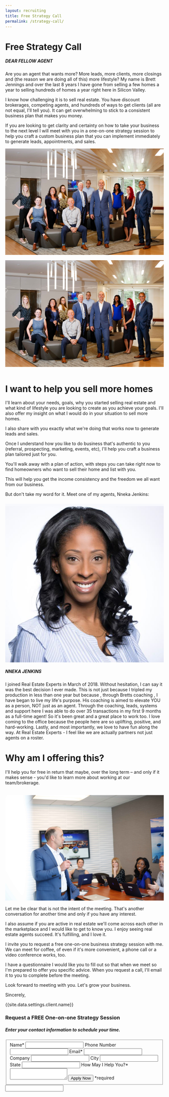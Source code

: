 ```yaml
---
layout: recruiting
title: Free Strategy Call
permalink: /strategy-call/
---
```


<div class="recruiting-page"><h1 class="join-us">Free Strategy Call</h1><div class="left"><h5>DEAR FELLOW AGENT</h5></div><p>Are you an agent that wants more? More leads, more clients, more closings and (the reason we are doing all of this) more lifestyle? My name is Brett Jennings and over the last 8 years I have gone from selling a few homes a year to selling hundreds of homes a year right here in Silicon Valley.</p><p>I know how challenging it is to sell real estate. You have discount brokerages, competing agents, and hundreds of ways to get clients (all are not equal, I'll tell you). It can get overwhelming to stick to a consistent business plan that makes you money.</p><p>If you are looking to get clarity and certainty on how to take your business to the next level I will meet with you in a one-on-one strategy session to help you craft a custom business plan that you can implement immediately to generate leads, appointments, and sales.</p><p><img data-cms-popout-id="image-1" src="/uploads/new-group-photo.jpg" /></p><img class="post-image" src="/uploads/new-group-photo.jpg" /><h1 style="padding-top: 10px;">I want to help you sell more homes</h1><p>I'll learn about your needs, goals, why you started selling real estate and what kind of lifestyle you are looking to create as you achieve your goals. I'll also offer my insight on what I would do in your situation to sell more homes.</p><p>I also share with you exactly what we're doing that works now to generate leads and sales.</p><p>Once I understand how you like to do business that's authentic to you (referral, prospecting, marketing, events, etc), I'll help you craft a business plan tailored just for you.</p><p>You'll walk away with a plan of action, with steps you can take right now to find homeowners who want to sell their home and list with you.</p><p>This will help you get the income consistency and the freedom we all want from our business.</p><p>But don't take my word for it. Meet one of my agents, Nneka Jenkins:</p> <!-- <hr>
<div class="qanda">
<p class="section-title">Here’s what a few agents say about working with me…</p>

<p><span class="quote"></span><br>
<span class="author"></span></p>

<p><span class="quote"></span><br>
<span class="author"></span></p>

<p><span class="quote"></span><br>
<span class="author"></span></p>
</div>
<hr> --> <img class="quarter-image" style="float: left; padding: 8px 20px 20px 0;" src="/img/nneka.jpg" /><h5>NNEKA JENKINS</h5><p>I joined Real Estate Experts in March of 2018. Without hesitation, I can say it was the best decision I ever made. This is not just because I tripled my production in less than one year but because , through Bretts coaching , I have began to live my life's purpose. His coaching is aimed to elevate YOU as a person, NOT just as an agent. Through the coaching, leads, systems and support here I was able to do over 35 transactions in my first 9 months as a full-time agent! So it's been great and a great place to work too. I love coming to the office because the people here are so uplifting, positive, and hard-working. Lastly, and most importantly, we love to have fun along the way. At Real Estate Experts - I feel like we are actually partners not just agents on a roster.</p><div class="left"><h1>Why am I offering this?</h1></div><p>I'll help you for free in return that maybe, over the long term &ndash; and only if it makes sense - you'd like to learn more about working at our team/brokerage.</p><p><img src="data:image/png;base64,iVBORw0KGgoAAAANSUhEUgAAAAEAAAABCAYAAAAfFcSJAAAADUlEQVQYV2P4////fwAJ+wP9BUNFygAAAABJRU5ErkJggg==" class="cms-image-placeholder" data-cms-popout-id="image-2" /><img data-cms-popout-id="image-3" src="/uploads/whiteboard-photo.jpg" /></p><p>Let me be clear that is not the intent of the meeting. That's another conversation for another time and only if you have any interest.</p><p>I also assume if you are active in real estate we'll come across each other in the marketplace and I would like to get to know you. I enjoy seeing real estate agents succeed. It's fulfilling, and I love it.</p><p>I invite you to request a free one-on-one business strategy session with me. We can meet for coffee, of even if it's more convenient, a phone call or a video conference works, too.</p><p>I have a questionnaire I would like you to fill out so that when we meet so I'm prepared to offer you specific advice. When you request a call, I'll email it to you to complete before the meeting.</p><p>Look forward to meeting with you. Let's grow your business.</p><p>Sincerely,</p><p>{{site.data.settings.client.name}}</p><h3 class="join-us">Request a FREE One-on-one Strategy Session</h3><h5 class="join-us-subtitle">Enter your contact information to schedule your time.</h5><form method="post" class="home-value cta-forms" action="https://formspree.io/{{site.data.settings.client.email}}" onsubmit="return setReturn()"><fieldset><label for="name">Name*</label> <input type="text" required="" name="name" /> <label for="phone">Phone Number </label> <input type="tel" name="phone" /> <label for="email">Email*</label> <input type="text" required="" name="email" /> <label for="company">Company </label> <input type="text" name="company" /> <label for="city">City </label> <input type="text" name="city" /> <label for="state">State </label> <input type="text" name="state" /> <label for="message">How May I Help You?* </label><textarea name="message" required=""></textarea> <input class="submit light-light" type="submit" value="Apply Now" name="submitrecruitingForm" /> <span class="asterisk">*required</span></fieldset><div class="hidden"><input type="hidden" value="{{site.data.settings.client.email}}" name="_to" /> <input type="hidden" value="Recruiting Contact Request Message From Your Vyral Careers and Training Video Blog" name="_subject" /> <input type="text" name="_gotcha" /></div></form></div>